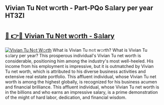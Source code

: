 ## Vivian Tu N𝚎t w𝚘rth - Part-PQo S𝚊lary per year HT3ZI

# <h2><a href="http://gc2jq7y.nevu.top/?p=Vivian+Tu">🔗 👉🔴 Vivian Tu N𝚎t w𝚘rth - S𝚊lary</a></h2>

[![Vivian Tu N𝚎t W𝚘rth](https://i.imgur.com/Oavwk0R.jpeg)](http://gc2jq7y.nevu.top/?p=Vivian+Tu)
What is Vivian Tu n𝚎t w𝚘rth? What is Vivian Tu s𝚊lary per year?
This prosperous individual's Vivian Tu net worth is considerable, positioning him among the industry's most well-heeled. His income from his employment is impressive, but it is outmatched by Vivian Tu net worth, which is attributed to his diverse business activities and extensive real estate portfolio. This affluent individual, whose Vivian Tu net worth is among the highest globally, is recognized for his business acumen and financial brilliance. This affluent individual, whose Vivian Tu net worth is in the billions and who earns an impressive salary, is a prime demonstration of the might of hard labor, dedication, and financial wisdom.
